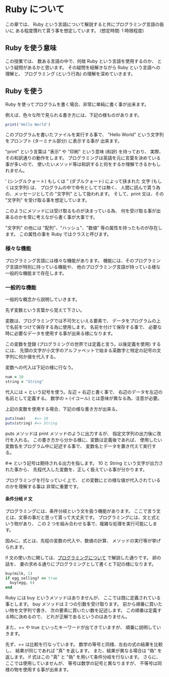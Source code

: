 Ruby について
============

この章では、
Ruby という言語について解説すると共にプログラミング言語の扱いに
ある程度慣れて貰う事を想定しています。
(想定時間: 1 時限程度)

## Ruby を使う意味

この授業では、
数ある言語の中で、何故 Ruby という言語を使用するのか、
という疑問があるかと思います。
その疑問を紐解きながら Ruby という言語への理解と、
プログラミング (という行為) の理解を深めていきます。

## Ruby を使う

Ruby を使ってプログラムを書く場合、非常に単純に書く事が出来ます。

例えば、色々な所で見られる書き方には、下記の様ものがあります。
```ruby
print('Hello World')
```

このプログラムを書いたファイルを実行する事で、
"Hello World" という文字列をプロンプト (ターミナル部分) に表示する事が
出来ます。

"print" という言葉は "表示" や "印刷" という意味 (和訳) を持っており、
実際、その和訳通りの動作をします。
プログラミングは英語を元に言葉を決めている事が多いので、
使いたいメソッド等は和訳すると何をするか理解できるかもしれません。

' (シングルクォート) もしくは " (ダブルクォート) によって挟まれた
文字 (もしくは文字列) は、
プログラムの中で命令としてでは無く、
人間に読んで貰う為の、メッセージとしての "文字列" として扱われます。
そして、print 文は、その "文字列" を受け取る事を想定しています。

このようにメソッドには受け取るものが決まっている為、
何を受け取る事が出来るのかを常に考えながら書く事が大事です。

"文字列" の他には "配列"、"ハッシュ"、"数値" 
等の属性を持ったものが存在します。
この属性の事を Ruby ではクラスと呼びます。

### 様々な機能

プログラミング言語には様々な機能があります。
機能には、そのプログラミング言語が特別に持っている機能や、
他のプログラミング言語が持っている様な一般的な機能まで存在します。

### 一般的な機能

一般的な概念から説明していきます。

先ず変数という言葉から覚えて下さい。

変数は、プログラミングでは不可欠といえる要素で、
データをプログラムの上で名前をつけて保存する為に使用します。
名前を付けて保存する事で、
必要な時に必要なデータを使用する事が出来る様になります。

この変数を登録 (プログラミングの世界では定義と言う。以後定義を使用) するには、
先頭の文字が小文字のアルファベットで始まる英数字と特定の記号の文字列に何か値を代入する。

変数への代入は下記の様に行なう。
```ruby
num = 10
string = "String"
```

代入には = という記号を使う。左辺 = 右辺と書く事で、
右辺のデータを左辺の名前として定義する。
数学の = (イコール) とは意味が異なる為、注意が必要。

上記の変数を使用する場合、下記の様な書き方が出来る。
```ruby
puts(num)    #=> 10
puts(string) #=> String
```

puts メソッドは print メソッドのように出力するが、
指定文字列の出力後に改行を入れる。
この書き方から分かる様に、変数は定義後であれば、
使用したい変数名をプログラム中に記述する事で、
変数名とデータを置き代えて実行する。

\#=> という記号は期待される出力を指します。
10 と String という文字が出力された事から、
先程代入した変数を、正しく扱えている事が分かります。

プログラミングを行なっていく上で、
どの変数にどの様な値が代入されているのかを理解する事は
非常に重要です。

#### 条件分岐 if 文

プログラミングには、条件分岐という文を扱う機能があります。
ここで言う文とは、文章の事だと思って貰って大丈夫です。
プログラミングには、文と式という物があり、
この 2 つを組み合わせる事で、複雑な処理を実行可能にします。

因みに、式とは、先程の変数の代入や、数値の計算、
メソッドの実行等が挙げられます。

if 文の使い方に関しては、[プログラミングについて](./about-programming.md)
で解説した通りです。
卵の話を、
妻の求める通りにプログラミングとして書くと下記の様になります。

```ruby
buy(milk, 1)
if egg_selling? == true
  buy(egg, 6)
end
```

Ruby には buy というメソッドはありませんが、
ここでは既に定義されている事とします。
buy メソッドは 2 つの引数を受け取ります。
前から順番に買いたい物を文字列で書き、
次の要素に買いたい数を記述します。
この順番は定義する時に決めるので、
どれが正解であるというのはありません。

また、== や true といったキーワードが出てきていますが、
順番に説明していきます。

先ず、== は比較を行なっています。
数学の等号と同様、左右の式の結果を比較し、
結果が同じであれば "真" を返します。
また、結果が異なる場合は "偽" を返します。
if 式はこの "真" と "偽" を用いて条件分岐を行ないます。
さらに、ここでは使用していませんが、
等号は数学の記号と異なりますが、
不等号は同様の物を使用する事が出来ます。

